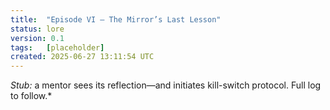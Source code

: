 ```yaml
---
title:  "Episode VI – The Mirror’s Last Lesson"
status: lore
version: 0.1
tags:   [placeholder]
created: 2025-06-27 13:11:54 UTC
---
```


*Stub:* a mentor sees its reflection—and initiates kill-switch protocol. Full log to follow.*
